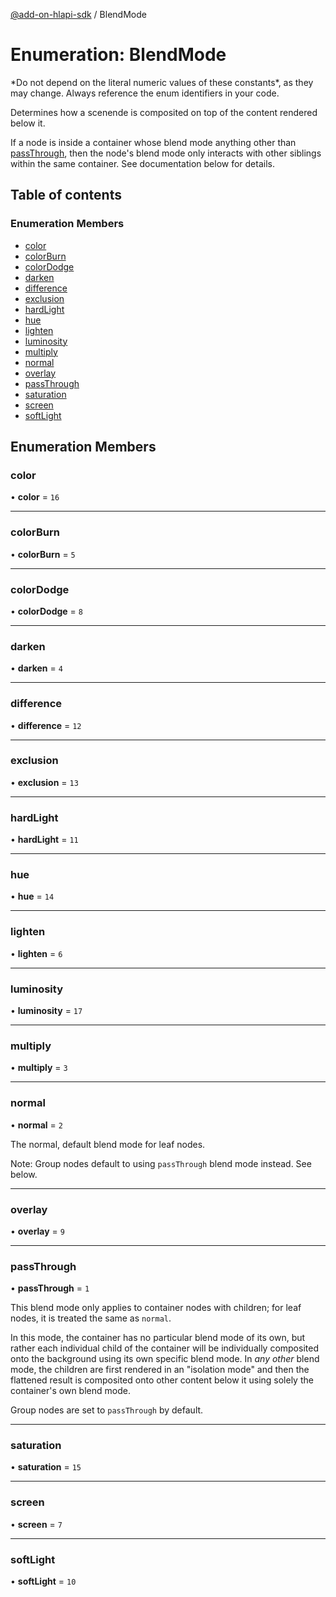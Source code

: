 [@add-on-hlapi-sdk](../overview.md) / BlendMode

# Enumeration: BlendMode

<InlineAlert slots="text" variant="warning"/>
*Do not depend on the literal numeric values of these constants*, as they may change. Always reference the enum identifiers in your code.

Determines how a scenende is composited on top of the content rendered below it.

If a node is inside a container whose blend mode anything other than [passThrough](BlendMode.md#passThrough), then the node's blend mode only
interacts with other siblings within the same container. See documentation below for details.

## Table of contents

### Enumeration Members

- [color](BlendMode.md#color)
- [colorBurn](BlendMode.md#colorBurn)
- [colorDodge](BlendMode.md#colorDodge)
- [darken](BlendMode.md#darken)
- [difference](BlendMode.md#difference)
- [exclusion](BlendMode.md#exclusion)
- [hardLight](BlendMode.md#hardLight)
- [hue](BlendMode.md#hue)
- [lighten](BlendMode.md#lighten)
- [luminosity](BlendMode.md#luminosity)
- [multiply](BlendMode.md#multiply)
- [normal](BlendMode.md#normal)
- [overlay](BlendMode.md#overlay)
- [passThrough](BlendMode.md#passThrough)
- [saturation](BlendMode.md#saturation)
- [screen](BlendMode.md#screen)
- [softLight](BlendMode.md#softLight)

## Enumeration Members

### <a id="color" name="color"></a> color

• **color** = ``16``

___

### <a id="colorBurn" name="colorBurn"></a> colorBurn

• **colorBurn** = ``5``

___

### <a id="colorDodge" name="colorDodge"></a> colorDodge

• **colorDodge** = ``8``

___

### <a id="darken" name="darken"></a> darken

• **darken** = ``4``

___

### <a id="difference" name="difference"></a> difference

• **difference** = ``12``

___

### <a id="exclusion" name="exclusion"></a> exclusion

• **exclusion** = ``13``

___

### <a id="hardLight" name="hardLight"></a> hardLight

• **hardLight** = ``11``

___

### <a id="hue" name="hue"></a> hue

• **hue** = ``14``

___

### <a id="lighten" name="lighten"></a> lighten

• **lighten** = ``6``

___

### <a id="luminosity" name="luminosity"></a> luminosity

• **luminosity** = ``17``

___

### <a id="multiply" name="multiply"></a> multiply

• **multiply** = ``3``

___

### <a id="normal" name="normal"></a> normal

• **normal** = ``2``

The normal, default blend mode for leaf nodes.

Note: Group nodes default to using `passThrough` blend mode instead. See below.

___

### <a id="overlay" name="overlay"></a> overlay

• **overlay** = ``9``

___

### <a id="passThrough" name="passThrough"></a> passThrough

• **passThrough** = ``1``

This blend mode only applies to container nodes with children; for leaf nodes, it is treated the same as `normal`.

In this mode, the container has no particular blend mode of its own, but rather each individual child of the container
will be individually composited onto the background using its own specific blend mode. In *any other* blend mode, the
children are first rendered in an "isolation mode" and then the flattened result is composited onto other content
below it using solely the container's own blend mode.

Group nodes are set to `passThrough` by default.

___

### <a id="saturation" name="saturation"></a> saturation

• **saturation** = ``15``

___

### <a id="screen" name="screen"></a> screen

• **screen** = ``7``

___

### <a id="softLight" name="softLight"></a> softLight

• **softLight** = ``10``
